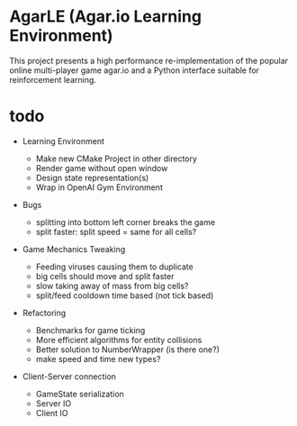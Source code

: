 # AgarLE (Agar.io Learning Environment)

This project presents a high performance re-implementation of the popular online multi-player
game agar.io and a Python interface suitable for reinforcement learning.


# todo
- Learning Environment
  - Make new CMake Project in other directory
  - Render game without open window
  - Design state representation(s)
  - Wrap in OpenAI Gym Environment
- Bugs
  - splitting into bottom left corner breaks the game
  - split faster: split speed = same for all cells?
- Game Mechanics Tweaking
  - Feeding viruses causing them to duplicate
  - big cells should move and split faster
  - slow taking away of mass from big cells?
  - split/feed cooldown time based (not tick based)
- Refactoring
  - Benchmarks for game ticking
  - More efficient algorithms for entity collisions
  - Better solution to NumberWrapper (is there one?)
  - make speed and time new types?

- Client-Server connection
  - GameState serialization
  - Server IO
  - Client IO

